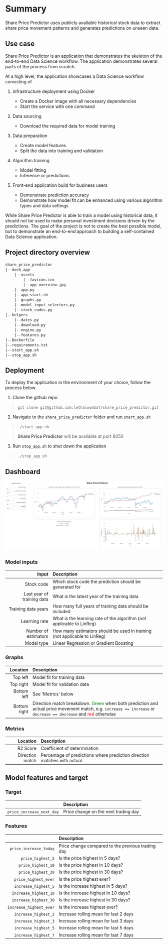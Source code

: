# Summary
Share Price Predictor uses publicly available historical stock data to extract share price movement patterns and generates predictions on unseen data.

## Use case
Share Price Predictor is an application that demonstrates the skeleton of the end-to-end Data Science workflow. The application demonstrates several parts of the process from scratch.

At a high level, the application showcases a Data Science workflow consisting of
1. Infrastructure deployment using Docker
    * Create a Docker image with all necessary dependencies
    * Start the service with one command


2. Data sourcing
    * Download the required data for model training


3. Data preparation
    * Create model features
    * Split the data into training and validation

4. Algorithm training
    * Model fitting
    * Inference or predictions


5. Front-end application build for business users
    * Demonstrate prediction accuracy
    * Demonstrate how model fit can be enhanced using various algorithm types and data settings


While Share Price Predictor is able to train a model using historical data, it should not be used to make personal investment decisions driven by the predictions. The goal of the project is not to create the best possible model, but to demonstrate an end-to-end approach to building a self-contained Data Science application.
## Project directory overview
```
share_price_predictor
|--dash_app
    |--assets
        |--favicon.ico
        |--app_overview.jpg
    |--app.py
    |--app_start.sh    
    |--graphs.py  
    |--model_input_selectors.py
    |--stock_codes.py      
|--helpers
    |--dates.py
    |--download.py
    |--engine.py
    |--features.py
|--Dockerfile
|--requirements.txt
|--start_app.sh
|--stop_app.sh
```
## Deployment
To deploy the application in the environment of your choice, follow the process below.

1. Clone the github repo
> `git clone git@github.com:lethalwombat/share_price_predictor.git`

2. Navigate to the `share_price_predictor` folder and run `start_app.sh`
> `./start_app.sh`

> **Share Price Predictor** will be available at port 8050

3. Run `stop_app.sh` to shut down the application
> `./stop_app.sh`

## Dashboard
![Share Price Predictor](https://github.com/lethalwombat/share_price_predictor/blob/main/dash_app/assets/app_overview.jpg "Share Price Predictor")

### Model inputs
| Input | Description |
| -----------: | :----------- |
| Stock code | Which stock code the prediction should be generated for |
| Last year of training data | What is the latest year of the training data |
| Training data years | How many full years of training data should be included |
| Learning rate | What is the learning rate of the algorithm (not applicable to LinReg) |
| Number of estimators | How many estimators should be used in training (not applicable to LinReg) |
| Model type | Linear Regression or Gradient Boosting |

### Graphs
| Location | Description |
| -----------: | :----------- |
| Top left | Model fit for training data |
| Top right | Model fit for validation data |
| Bottom left | See 'Metrics' below |
| Bottom right | Direction match breakdown. <span style="color:green">Green</span> when both prediction and actual price movement match, e.g. `increase == increase` or `decrease == decrease` and <span style="color:red">red</span> otherwise

### Metrics
| Location | Description |
| -----------: | :----------- |
| R2 Score| Coefficient of determination |
| Direction match | Percentage of predictions where prediction direction matches with actual |

## Model features and target
### Target
| | Description |
| -----------: | :----------- |
| `price_increase_next_day` | Price change on the next trading day |

### Features
| | Description |
| -----------: | :----------- |
| `price_increase_today` | Price change compared to the previous trading day |
| `price_highest_5` | Is the price highest in 5 days? |
| `price_highest_10` | Is the price highest in 10 days? |
| `price_highest_30` | Is the price highest in 30 days? |
| `price_highest_ever` | Is the price highest ever? |
| `increase_highest_5` | Is the increase highest in 5 days? |
| `increase_highest_10` | Is the increase highest in 10 days? |
| `increase_highest_30` | Is the increase highest in 30 days? |
| `increase_highest_ever` | Is the increase highest ever? |
| `increase_highest_2` | Increase rolling mean for last 2 days |
| `increase_highest_3` | Increase rolling mean for last 3 days |
| `increase_highest_5` | Increase rolling mean for last 5 days |
| `increase_highest_7` | Increase rolling mean for last 7 days |
